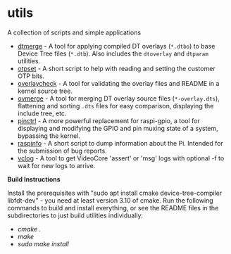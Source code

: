 # utils
A collection of scripts and simple applications

* [dtmerge](dtmerge/) - A tool for applying compiled DT overlays (`*.dtbo`) to base Device
    Tree files (`*.dtb`). Also includes the `dtoverlay` and `dtparam` utilities.
* [otpset](otpset/) - A short script to help with reading and setting the customer OTP
    bits.
* [overlaycheck](overlaycheck/) - A tool for validating the overlay files and README in a
    kernel source tree.
* [ovmerge](ovmerge/) - A tool for merging DT overlay source files (`*-overlay.dts`),
    flattening and sorting `.dts` files for easy comparison, displaying
    the include tree, etc.
* [pinctrl](pinctrl/) - A more powerful replacement for raspi-gpio, a tool for
    displaying and modifying the GPIO and pin muxing state of a system, bypassing
    the kernel.
* [raspinfo](raspinfo/) - A short script to dump information about the Pi. Intended for
    the submission of bug reports.
* [vclog](vclog/) - A tool to get VideoCore 'assert' or 'msg' logs
    with optional -f to wait for new logs to arrive.


**Build Instructions**

Install the prerequisites with "sudo apt install cmake device-tree-compiler libfdt-dev" - you need at least version 3.10 of cmake. Run the following commands to build and install everything, or see the README files in the subdirectories to just build utilities individually:

 - *cmake .*
 - *make*
 - *sudo make install*
